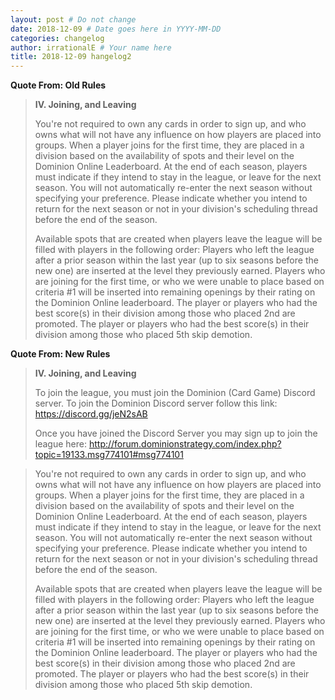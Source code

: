 ```yaml
---
layout: post # Do not change
date: 2018-12-09 # Date goes here in YYYY-MM-DD
categories: changelog
author: irrationalE # Your name here
title: 2018-12-09 hangelog2
---
```


**Quote From: Old Rules**
> **IV. Joining, and Leaving**
>
> You're not required to own any cards in order to sign up, and who owns what will not have any influence on how players are placed into groups.
> When a player joins for the first time, they are placed in a division based on the availability of spots and their level on the Dominion Online Leaderboard.
> At the end of each season, players must indicate if they intend to stay in the league, or leave for the next season. You will not automatically re-enter the next season without specifying your preference. Please indicate whether you intend to return for the next season or not in your division's scheduling thread before the end of the season.
>
> Available spots that are created when players leave the league will be filled with players in the following order:
> Players who left the league after a prior season within the last year (up to six seasons before the new one) are inserted at the level they previously earned.
> Players who are joining for the first time, or who we were unable to place based on criteria #1 will be inserted into remaining openings by their rating on the Dominion Online leaderboard.
> The player or players who had the best score(s) in their division among those who placed 2nd are promoted.
The player or players who had the best score(s) in their division among those who placed 5th skip demotion.

**Quote From: New Rules**
> **IV. Joining, and Leaving**
>
> To join the league, you must join the Dominion (Card Game) Discord server.  To join the Dominion Discord server follow this link: https://discord.gg/jeN2sAB
>
> Once you have joined the Discord Server you may sign up to join the league here: http://forum.dominionstrategy.com/index.php?topic=19133.msg774101#msg774101

> You're not required to own any cards in order to sign up, and who owns what will not have any influence on how players are placed into groups.
> When a player joins for the first time, they are placed in a division based on the availability of spots and their level on the Dominion Online Leaderboard.
> At the end of each season, players must indicate if they intend to stay in the league, or leave for the next season. You will not automatically re-enter the next season without specifying your preference. Please indicate whether you intend to return for the next season or not in your division's scheduling thread before the end of the season.
>
> Available spots that are created when players leave the league will be filled with players in the following order:
> Players who left the league after a prior season within the last year (up to six seasons before the new one) are inserted at the level they previously earned.
> Players who are joining for the first time, or who we were unable to place based on criteria #1 will be inserted into remaining openings by their rating on the Dominion Online leaderboard.
> The player or players who had the best score(s) in their division among those who placed 2nd are promoted.
> The player or players who had the best score(s) in their division among those who placed 5th skip demotion.
